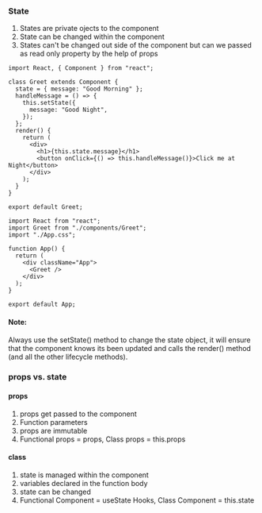### State

1. States are private ojects to the component
2. State can be changed within the component
3. States can't be changed out side of the component but can we passed as read only property by the help of props

```JSX
import React, { Component } from "react";

class Greet extends Component {
  state = { message: "Good Morning" };
  handleMessage = () => {
    this.setState({
      message: "Good Night",
    });
  };
  render() {
    return (
      <div>
        <h1>{this.state.message}</h1>
        <button onClick={() => this.handleMessage()}>Click me at Night</button>
      </div>
    );
  }
}

export default Greet;
```

```JSX
import React from "react";
import Greet from "./components/Greet";
import "./App.css";

function App() {
  return (
    <div className="App">
      <Greet />
    </div>
  );
}

export default App;
```

#### Note:

Always use the setState() method to change the state object, it will ensure that the component knows its been updated and calls the render() method (and all the other lifecycle methods).

### props vs. state

#### props

1. props get passed to the component
2. Function parameters
3. props are immutable
4. Functional props = props, Class props = this.props

#### class

1. state is managed within the component
2. variables declared in the function body
3. state can be changed
4. Functional Component = useState Hooks,
   Class Component = this.state
